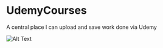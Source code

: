 # UdemyCourses
A central place I can upload and save work done via Udemy 

![Alt Text](https://media.giphy.com/media/5ndklThG9vUUdTmgMn/giphy.gif)


